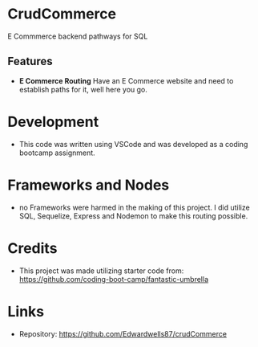 # CrudCommerce

E Commmerce backend pathways for SQL 


## Features 
- **E Commerce Routing** Have an E Commerce website and need to establish paths for it, well here you go. 

# Development
- This code was written using VSCode and was developed as a coding bootcamp assignment. 

# Frameworks and Nodes
- no Frameworks were harmed in the making of this project. I did utilize SQL, Sequelize, Express and Nodemon to make this routing possible.

# Credits 
- This project was made utilizing starter code from: 
https://github.com/coding-boot-camp/fantastic-umbrella 

# Links 
- Repository: 
https://github.com/Edwardwells87/crudCommerce
